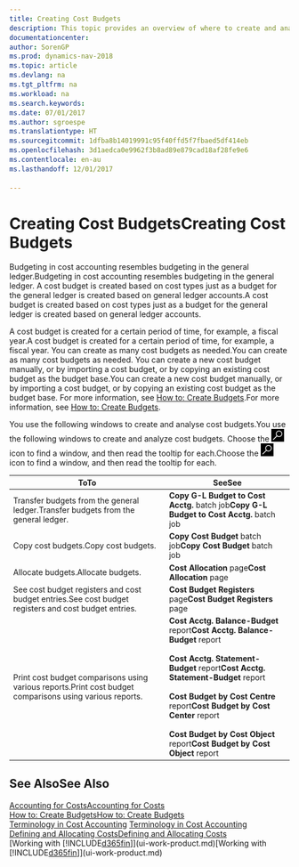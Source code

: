 ```yaml
---
title: Creating Cost Budgets
description: This topic provides an overview of where to create and analyse cost budgets.
documentationcenter: 
author: SorenGP
ms.prod: dynamics-nav-2018
ms.topic: article
ms.devlang: na
ms.tgt_pltfrm: na
ms.workload: na
ms.search.keywords: 
ms.date: 07/01/2017
ms.author: sgroespe
ms.translationtype: HT
ms.sourcegitcommit: 1dfba8b14019991c95f40ffd5f7fbaed5df414eb
ms.openlocfilehash: 3d1aedca0e9962f3b8ad89e879cad18af28fe9e6
ms.contentlocale: en-au
ms.lasthandoff: 12/01/2017

---
```

# <a name="creating-cost-budgets"></a><span data-ttu-id="e927c-103">Creating Cost Budgets</span><span class="sxs-lookup"><span data-stu-id="e927c-103">Creating Cost Budgets</span></span>
<span data-ttu-id="e927c-104">Budgeting in cost accounting resembles budgeting in the general ledger.</span><span class="sxs-lookup"><span data-stu-id="e927c-104">Budgeting in cost accounting resembles budgeting in the general ledger.</span></span> <span data-ttu-id="e927c-105">A cost budget is created based on cost types just as a budget for the general ledger is created based on general ledger accounts.</span><span class="sxs-lookup"><span data-stu-id="e927c-105">A cost budget is created based on cost types just as a budget for the general ledger is created based on general ledger accounts.</span></span>  

<span data-ttu-id="e927c-106">A cost budget is created for a certain period of time, for example, a fiscal year.</span><span class="sxs-lookup"><span data-stu-id="e927c-106">A cost budget is created for a certain period of time, for example, a fiscal year.</span></span> <span data-ttu-id="e927c-107">You can create as many cost budgets as needed.</span><span class="sxs-lookup"><span data-stu-id="e927c-107">You can create as many cost budgets as needed.</span></span> <span data-ttu-id="e927c-108">You can create a new cost budget manually, or by importing a cost budget, or by copying an existing cost budget as the budget base.</span><span class="sxs-lookup"><span data-stu-id="e927c-108">You can create a new cost budget manually, or by importing a cost budget, or by copying an existing cost budget as the budget base.</span></span> <span data-ttu-id="e927c-109">For more information, see [How to: Create Budgets](finance-how-create-budgets.md).</span><span class="sxs-lookup"><span data-stu-id="e927c-109">For more information, see [How to: Create Budgets](finance-how-create-budgets.md).</span></span>

<span data-ttu-id="e927c-110">You use the following windows to create and analyse cost budgets.</span><span class="sxs-lookup"><span data-stu-id="e927c-110">You use the following windows to create and analyze cost budgets.</span></span> <span data-ttu-id="e927c-111">Choose the ![Search for Page or Report](media/ui-search/search_small.png "Search for Page or Report icon") icon to find a window, and then read the tooltip for each.</span><span class="sxs-lookup"><span data-stu-id="e927c-111">Choose the ![Search for Page or Report](media/ui-search/search_small.png "Search for Page or Report icon") icon to find a window, and then read the tooltip for each.</span></span>

|<span data-ttu-id="e927c-112">To</span><span class="sxs-lookup"><span data-stu-id="e927c-112">To</span></span>|<span data-ttu-id="e927c-113">See</span><span class="sxs-lookup"><span data-stu-id="e927c-113">See</span></span>|  
|--------|---------|  
|<span data-ttu-id="e927c-114">Transfer budgets from the general ledger.</span><span class="sxs-lookup"><span data-stu-id="e927c-114">Transfer budgets from the general ledger.</span></span>|<span data-ttu-id="e927c-115">**Copy G-L Budget to Cost Acctg.** batch job</span><span class="sxs-lookup"><span data-stu-id="e927c-115">**Copy G-L Budget to Cost Acctg.** batch job</span></span>|  
|<span data-ttu-id="e927c-116">Copy cost budgets.</span><span class="sxs-lookup"><span data-stu-id="e927c-116">Copy cost budgets.</span></span>|<span data-ttu-id="e927c-117">**Copy Cost Budget** batch job</span><span class="sxs-lookup"><span data-stu-id="e927c-117">**Copy Cost Budget** batch job</span></span>|  
|<span data-ttu-id="e927c-118">Allocate budgets.</span><span class="sxs-lookup"><span data-stu-id="e927c-118">Allocate budgets.</span></span>|<span data-ttu-id="e927c-119">**Cost Allocation** page</span><span class="sxs-lookup"><span data-stu-id="e927c-119">**Cost Allocation** page</span></span>|  
|<span data-ttu-id="e927c-120">See cost budget registers and cost budget entries.</span><span class="sxs-lookup"><span data-stu-id="e927c-120">See cost budget registers and cost budget entries.</span></span>|<span data-ttu-id="e927c-121">**Cost Budget Registers** page</span><span class="sxs-lookup"><span data-stu-id="e927c-121">**Cost Budget Registers** page</span></span>|  
|<span data-ttu-id="e927c-122">Print cost budget comparisons using various reports.</span><span class="sxs-lookup"><span data-stu-id="e927c-122">Print cost budget comparisons using various reports.</span></span>|<span data-ttu-id="e927c-123">**Cost Acctg. Balance-Budget** report</span><span class="sxs-lookup"><span data-stu-id="e927c-123">**Cost Acctg. Balance-Budget** report</span></span><br /><br /> <span data-ttu-id="e927c-124">**Cost Acctg. Statement-Budget** report</span><span class="sxs-lookup"><span data-stu-id="e927c-124">**Cost Acctg. Statement-Budget** report</span></span><br /><br /> <span data-ttu-id="e927c-125">**Cost Budget by Cost Centre** report</span><span class="sxs-lookup"><span data-stu-id="e927c-125">**Cost Budget by Cost Center** report</span></span><br /><br /> <span data-ttu-id="e927c-126">**Cost Budget by Cost Object** report</span><span class="sxs-lookup"><span data-stu-id="e927c-126">**Cost Budget by Cost Object** report</span></span>|  

## <a name="see-also"></a><span data-ttu-id="e927c-127">See Also</span><span class="sxs-lookup"><span data-stu-id="e927c-127">See Also</span></span>  
[<span data-ttu-id="e927c-128">Accounting for Costs</span><span class="sxs-lookup"><span data-stu-id="e927c-128">Accounting for Costs</span></span>](finance-manage-cost-accounting.md)  
[<span data-ttu-id="e927c-129">How to: Create Budgets</span><span class="sxs-lookup"><span data-stu-id="e927c-129">How to: Create Budgets</span></span>](finance-how-create-budgets.md)  
<span data-ttu-id="e927c-130">[Terminology in Cost Accounting](finance-terminology-in-cost-accounting.md) </span><span class="sxs-lookup"><span data-stu-id="e927c-130">[Terminology in Cost Accounting](finance-terminology-in-cost-accounting.md) </span></span>  
[<span data-ttu-id="e927c-131">Defining and Allocating Costs</span><span class="sxs-lookup"><span data-stu-id="e927c-131">Defining and Allocating Costs</span></span>](finance-define-and-allocate-costs.md)  
<span data-ttu-id="e927c-132">[Working with [!INCLUDE[d365fin](includes/d365fin_md.md)]](ui-work-product.md)</span><span class="sxs-lookup"><span data-stu-id="e927c-132">[Working with [!INCLUDE[d365fin](includes/d365fin_md.md)]](ui-work-product.md)</span></span>


